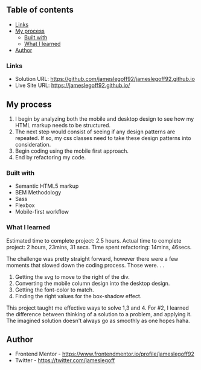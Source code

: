 ## Table of contents
  - [Links](#links)
- [My process](#my-process)
  - [Built with](#built-with)
  - [What I learned](#what-i-learned)
- [Author](#author)


### Links

- Solution URL: https://github.com/jameslegoff92/jameslegoff92.github.io
- Live Site URL: https://jameslegoff92.github.io/

## My process

1. I begin by analyzing both the mobile and desktop design to see how my HTML markup needs to be structured.
3. The next step would consist of seeing if any design patterns are repeated. If so, my css classes need to take these design patterns into consideration.
4. Begin coding using the mobile first approach.
5. End by refactoring my code.

### Built with

- Semantic HTML5 markup
- BEM Methodology
- Sass
- Flexbox
- Mobile-first workflow

### What I learned

Estimated time to complete project: 2.5 hours.
Actual time to complete project: 2 hours, 23mins, 31 secs.
Time spent refactoring: 14mins, 46secs.

The challenge was pretty straight forward, however there were a few moments that slowed down the coding process. Those were. . . 

  1. Getting the svg to move to the right of the div.
  2. Converting the mobile column design into the desktop design.
  3. Getting the font-color to match.
  4. Finding the right values for the box-shadow effect.

This project taught me effective ways to solve 1,3 and 4. For #2, I learned the difference between thinking of a solution to a problem, and applying it. The imagined solution doesn't always go as smoothly as one hopes haha.

## Author

- Frontend Mentor - https://www.frontendmentor.io/profile/jameslegoff92
- Twitter - https://twitter.com/jameslegoff
